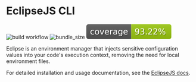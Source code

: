 # EclipseJS CLI

![build workflow](https://github.com/DLesage25/Eclipse-CLI/actions/workflows/build-and-lint.yml/badge.svg)
![bundle_size](https://img.shields.io/bundlephobia/min/@eclipsejs/cli)
![coverage](./badges/coverage.svg)

Eclipse is an environment manager that injects sensitive configuration values into your code's execution context, removing the need for local environment files.

For detailed installation and usage documentation, see the [EclipseJS docs](https://docs.eclipsejs.io).
